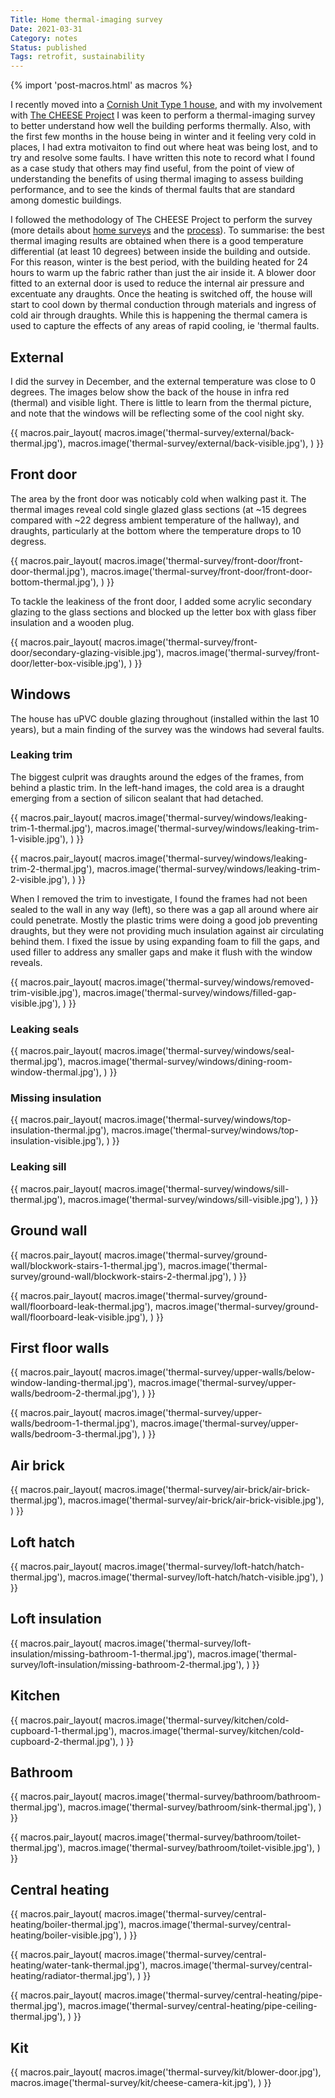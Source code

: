 ```yaml
---
Title: Home thermal-imaging survey
Date: 2021-03-31
Category: notes
Status: published
Tags: retrofit, sustainability
---
```


{% import 'post-macros.html' as macros %}

I recently moved into a [Cornish Unit Type 1 house][cornish-unit-house], and
with my involvement with [The CHEESE Project][cheese-project] I was keen to
perform a thermal-imaging survey to better understand how well the building
performs thermally. Also, with the first few months in the house being in
winter and it feeling very cold in places, I had extra motivaiton to find out
where heat was being lost, and to try and resolve some faults. I have written
this note to record what I found as a case study that others may find useful,
from the point of view of understanding the benefits of using thermal imaging
to assess building performance, and to see the kinds of thermal faults that are
standard among domestic buildings.

I followed the methodology of The CHEESE Project to perform the survey (more
details about [home surveys][cheese-home-survey] and the
[process][cheese-preparation]). To summarise: the best thermal imaging results
are obtained when there is a good temperature differential (at least 10
degrees) between inside the building and outside. For this reason, winter is
the best period, with the building heated for 24 hours to warm up the fabric
rather than just the air inside it. A blower door fitted to an external door is
used to reduce the internal air pressure and excentuate any draughts. Once the
heating is switched off, the house will start to cool down by thermal
conduction through materials and ingress of cold air through draughts. While
this is happening the thermal camera is used to capture the effects of any
areas of rapid cooling, ie 'thermal faults.


[cheese-project]: https://cheeseproject.co.uk
[cheese-home-survey]: https://cheeseproject.co.uk/home-surveys
[cheese-preparation]: https://cheeseproject.co.uk/pre-survey-guide
[cornish-unit-house]: https://nonstandardhouse.com/cornish-unit-type-1-precast-reinforced-concrete-house/

## External

I did the survey in December, and the external temperature was close to 0
degrees. The images below show the back of the house in infra red (thermal) and
visible light. There is little to learn from the thermal picture, and note that
the windows will be reflecting some of the cool night sky.

{{ macros.pair_layout(
     macros.image('thermal-survey/external/back-thermal.jpg'),
     macros.image('thermal-survey/external/back-visible.jpg'), ) }}

## Front door

The area by the front door was noticably cold when walking past it. The thermal
images reveal cold single glazed glass sections (at ~15 degrees compared with
~22 degress ambient temperature of the hallway), and draughts, particularly at
the bottom where the temperature drops to 10 degress.

{{ macros.pair_layout(
     macros.image('thermal-survey/front-door/front-door-thermal.jpg'),
     macros.image('thermal-survey/front-door/front-door-bottom-thermal.jpg'), ) }}

To tackle the leakiness of the front door, I added some acrylic secondary
glazing to the glass sections and blocked up the letter box with glass fiber
insulation and a wooden plug.

{{ macros.pair_layout(
     macros.image('thermal-survey/front-door/secondary-glazing-visible.jpg'),
     macros.image('thermal-survey/front-door/letter-box-visible.jpg'), ) }}


## Windows

The house has uPVC double glazing throughout (installed within the last 10
years), but a main finding of the survey was the windows had several faults.

### Leaking trim

The biggest culprit was draughts around the edges of the frames, from behind a
plastic trim. In the left-hand images, the cold area is a draught emerging from
a section of silicon sealant that had detached.

{{ macros.pair_layout(
     macros.image('thermal-survey/windows/leaking-trim-1-thermal.jpg'),
     macros.image('thermal-survey/windows/leaking-trim-1-visible.jpg'), ) }}

{{ macros.pair_layout(
     macros.image('thermal-survey/windows/leaking-trim-2-thermal.jpg'),
     macros.image('thermal-survey/windows/leaking-trim-2-visible.jpg'), ) }}

When I removed the trim to investigate, I found the frames had not been sealed
to the wall in any way (left), so there was a gap all around where air could
penetrate. Mostly the plastic trims were doing a good job preventing draughts,
but they were not providing much insulation against air circulating behind
them. I fixed the issue by using expanding foam to fill the gaps, and used
filler to address any smaller gaps and make it flush with the window reveals.

{{ macros.pair_layout(
     macros.image('thermal-survey/windows/removed-trim-visible.jpg'),
     macros.image('thermal-survey/windows/filled-gap-visible.jpg'), ) }}

### Leaking seals

{{ macros.pair_layout(
     macros.image('thermal-survey/windows/seal-thermal.jpg'),
     macros.image('thermal-survey/windows/dining-room-window-thermal.jpg'), ) }}

### Missing insulation

{{ macros.pair_layout(
     macros.image('thermal-survey/windows/top-insulation-thermal.jpg'),
     macros.image('thermal-survey/windows/top-insulation-visible.jpg'), ) }}

### Leaking sill

{{ macros.pair_layout(
     macros.image('thermal-survey/windows/sill-thermal.jpg'),
     macros.image('thermal-survey/windows/sill-visible.jpg'), ) }}


## Ground wall

{{ macros.pair_layout(
     macros.image('thermal-survey/ground-wall/blockwork-stairs-1-thermal.jpg'),
     macros.image('thermal-survey/ground-wall/blockwork-stairs-2-thermal.jpg'), ) }}

{{ macros.pair_layout(
     macros.image('thermal-survey/ground-wall/floorboard-leak-thermal.jpg'),
     macros.image('thermal-survey/ground-wall/floorboard-leak-visible.jpg'), ) }}


## First floor walls

{{ macros.pair_layout(
     macros.image('thermal-survey/upper-walls/below-window-landing-thermal.jpg'),
     macros.image('thermal-survey/upper-walls/bedroom-2-thermal.jpg'), ) }}

{{ macros.pair_layout(
     macros.image('thermal-survey/upper-walls/bedroom-1-thermal.jpg'),
     macros.image('thermal-survey/upper-walls/bedroom-3-thermal.jpg'), ) }}


## Air brick

{{ macros.pair_layout(
     macros.image('thermal-survey/air-brick/air-brick-thermal.jpg'),
     macros.image('thermal-survey/air-brick/air-brick-visible.jpg'), ) }}


## Loft hatch

{{ macros.pair_layout(
     macros.image('thermal-survey/loft-hatch/hatch-thermal.jpg'),
     macros.image('thermal-survey/loft-hatch/hatch-visible.jpg'), ) }}


## Loft insulation

{{ macros.pair_layout(
     macros.image('thermal-survey/loft-insulation/missing-bathroom-1-thermal.jpg'),
     macros.image('thermal-survey/loft-insulation/missing-bathroom-2-thermal.jpg'), ) }}


## Kitchen

{{ macros.pair_layout(
     macros.image('thermal-survey/kitchen/cold-cupboard-1-thermal.jpg'),
     macros.image('thermal-survey/kitchen/cold-cupboard-2-thermal.jpg'), ) }}


## Bathroom

{{ macros.pair_layout(
     macros.image('thermal-survey/bathroom/bathroom-thermal.jpg'),
     macros.image('thermal-survey/bathroom/sink-thermal.jpg'), ) }}

{{ macros.pair_layout(
     macros.image('thermal-survey/bathroom/toilet-thermal.jpg'),
     macros.image('thermal-survey/bathroom/toilet-visible.jpg'), ) }}


## Central heating

{{ macros.pair_layout(
     macros.image('thermal-survey/central-heating/boiler-thermal.jpg'),
     macros.image('thermal-survey/central-heating/boiler-visible.jpg'), ) }}

{{ macros.pair_layout(
     macros.image('thermal-survey/central-heating/water-tank-thermal.jpg'),
     macros.image('thermal-survey/central-heating/radiator-thermal.jpg'), ) }}

{{ macros.pair_layout(
     macros.image('thermal-survey/central-heating/pipe-thermal.jpg'),
     macros.image('thermal-survey/central-heating/pipe-ceiling-thermal.jpg'), ) }}


## Kit

{{ macros.pair_layout(
     macros.image('thermal-survey/kit/blower-door.jpg'),
     macros.image('thermal-survey/kit/cheese-camera-kit.jpg'), ) }}

